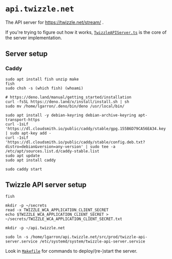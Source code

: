 # `api.twizzle.net`

The API server for <https://twizzle.net/stream/> .

If you're trying to figure out how it works,
[`TwizzleAPIServer.ts`](./src/api.twizzle.net/server/TwizzleAPIServer.ts) is the
core of the server implementation.

## Server setup

### Caddy

```shell
sudo apt install fish unzip make
fish
sudo chsh -s (which fish) (whoami)

# https://deno.land/manual/getting_started/installation
curl -fsSL https://deno.land/x/install/install.sh | sh
sudo mv /home/lgarron/.deno/bin/deno /usr/local/bin/

sudo apt install -y debian-keyring debian-archive-keyring apt-transport-https
curl -1sLf 'https://dl.cloudsmith.io/public/caddy/stable/gpg.155B6D79CA56EA34.key' | sudo apt-key add -
curl -1sLf 'https://dl.cloudsmith.io/public/caddy/stable/config.deb.txt?distro=debian&version=any-version' | sudo tee -a /etc/apt/sources.list.d/caddy-stable.list
sudo apt update
sudo apt install caddy

sudo caddy start
```

## Twizzle API server setup

```
fish

mkdir -p ~/secrets
read -x TWIZZLE_WCA_APPLICATION_CLIENT_SECRET
echo $TWIZZLE_WCA_APPLICATION_CLIENT_SECRET > ~/secrets/TWIZZLE_WCA_APPLICATION_CLIENT_SECRET.txt

mkdir -p ~/api.twizzle.net

sudo ln -s /home/lgarron/api.twizzle.net/src/prod/twizzle-api-server.service /etc/systemd/system/twizzle-api-server.service
```

Look in [`Makefile`](./Makefile) for commands to deploy/(re-)start the server.
